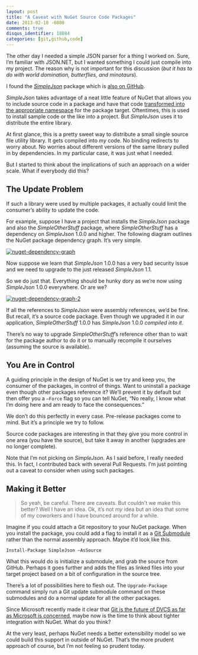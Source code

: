 ```yaml
---
layout: post
title: "A Caveat with NuGet Source Code Packages"
date: 2013-02-10 -0800
comments: true
disqus_identifier: 18884
categories: [git,github,code]
---
```

The other day I needed a simple JSON parser for a thing I worked on.
Sure, I’m familiar with JSON.NET, but I wanted something I could just
compile into my project. The reason why is not important for this
discussion (*but it has to do with world domination, butterflies, and
minotaurs*).

I found the
[*SimpleJson*](http://nuget.org/packages/SimpleJson/ "SimpleJson")
package which is [also on
GitHub](https://github.com/facebook-csharp-sdk/simple-json "SimpleJson on GitHub").

*SimpleJson* takes advantage of a neat little feature of NuGet that
allows you to include source code in a package and have that code
[transformed into the appropriate
namespace](http://docs.nuget.org/docs/creating-packages/configuration-file-and-source-code-transformations "Config and Source transformations")
for the package target. Oftentimes, this is used to install sample code
or the like into a project. But *SimpleJson* uses it to distribute the
entire library.

At first glance, this is a pretty sweet way to distribute a small single
source file utility library. It gets compiled into *my* code. No binding
redirects to worry about. No worries about different versions of the
same library pulled in by dependencies. In my particular case, it was
just what I needed.

But I started to think about the implications of such an approach on a
wider scale. What if everybody did this?

The Update Problem
------------------

If such a library were used by multiple packages, it actually could
limit the consumer’s ability to update the code.

For example, suppose I have a project that installs the *SimpleJson*
package and also the *SimpleOtherStuff* package, where
*SimpleOtherStuff* has a dependency on *SimpleJson* 1.0.0 and higher.
The following diagram outlines the NuGet package dependency graph. It’s
very simple.

[![nuget-dependency-graph](http://haacked.com/images/haacked_com/Windows-Live-Writer/Caveats-with-Source-Only-NuGet-Packages_B2AB/nuget-dependency-graph_thumb.png "nuget-dependency-graph")](http://haacked.com/images/haacked_com/Windows-Live-Writer/Caveats-with-Source-Only-NuGet-Packages_B2AB/nuget-dependency-graph_2.png)

Now suppose we learn that *SimpleJson* 1.0.0 has a very bad security
issue and we need to upgrade to the just released *SimpleJson* 1.1.

So we do just that. Everything should be hunky dory as we’re now using
*SimpleJson* 1.0.0 everywhere. Or are we?

[![nuget-dependency-graph-2](http://haacked.com/images/haacked_com/Windows-Live-Writer/Caveats-with-Source-Only-NuGet-Packages_B2AB/nuget-dependency-graph-2_thumb.png "nuget-dependency-graph-2")](http://haacked.com/images/haacked_com/Windows-Live-Writer/Caveats-with-Source-Only-NuGet-Packages_B2AB/nuget-dependency-graph-2_2.png)

If all the references to *SimpleJson* were assembly references, we’d be
fine. But recall, it’s a source code package. Even though we upgraded it
in our application, *SimpleOtherStuff* 1.0.0 has *SimpleJson* 1.0.0
*compiled into it*.

There’s no way to upgrade *SimpleOtherStuff*’s reference other than to
wait for the package author to do it or to manually recompile it
ourselves (assuming the source is available).

You Are in Control
------------------

A guiding principle in the design of NuGet is we try and keep you, the
consumer of the packages, in control of things. Want to uninstall a
package even though other packages reference it? We’ll prevent it by
default but then offer you a `–Force` flag so you can tell NuGet, “No
really, I know what I’m doing here and am ready to face the
consequences.”

We don’t do this perfectly in every case. Pre-release packages come to
mind. But it’s a principle we try to follow.

Source code packages are interesting in that they give you more control
in one area (you have the source), but take it away in another (upgrades
are no longer complete).

Note that I’m not picking on *SimpleJson*. As I said before, I really
needed this. In fact, I contributed back with several Pull Requests. I’m
just pointing out a caveat to consider when using such packages.

Making it Better
----------------

> So yeah, be careful. There are caveats. But couldn’t we make this
> better? Well I have an idea. Ok, it’s not *my* idea but an idea that
> some of my coworkers and I have bounced around for a while.

Imagine if you could attach a Git repository to your NuGet package. When
you install the package, you could add a flag to install it as a [Git
Submodule](http://git-scm.com/book/en/Git-Tools-Submodules "Git Submodules")
rather than the normal assembly approach. Maybe it’d look like this.

`Install-Package SimpleJson –AsSource`

What this would do is initialize a submodule, and grab the source from
GitHub. Perhaps it goes further and adds the files as linked files into
your target project based on a bit of configuration in the source tree.

There’s a lot of possibilities here to flesh out. The `Upgrade-Package`
command simply run a Git update submodule command on these submodules
and do a normal update for all the other packages.

Since Microsoft recently made it clear that [Git is the future of DVCS
as far as Microsoft is
concerned](http://blogs.msdn.com/b/bharry/archive/2013/01/30/git-init-vs.aspx "Git init VS"),
maybe now is the time to think about tighter integration with NuGet.
What do you think?

At the very least, perhaps NuGet needs a better extensibility model so
we could build this support in outside of NuGet. That’s the more prudent
approach of course, but I’m not feeling so prudent today.


